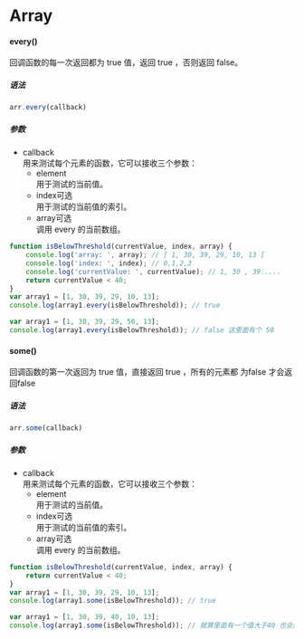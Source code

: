 # Array



#### every()

回调函数的每一次返回都为 true 值，返回 true ，否则返回 false。

##### 语法
```js
arr.every(callback)
```

##### 参数

* callback  
用来测试每个元素的函数，它可以接收三个参数：
    - element  
      用于测试的当前值。
    - index可选  
      用于测试的当前值的索引。
    - array可选  
      调用 every 的当前数组。

```js
function isBelowThreshold(currentValue, index, array) {
    console.log('array: ', array); // [ 1, 30, 39, 29, 10, 13 ]
    console.log('index: ', index); // 0,1,2,3
    console.log('currentValue: ', currentValue); // 1, 30 , 39.....
    return currentValue < 40;
}
var array1 = [1, 30, 39, 29, 10, 13];
console.log(array1.every(isBelowThreshold)); // true

var array1 = [1, 30, 39, 29, 50, 13];
console.log(array1.every(isBelowThreshold)); // false 这里面有个 50
```



#### some()

回调函数的第一次返回为 true 值，直接返回 true ，所有的元素都 为false 才会返回false

##### 语法
```js
arr.some(callback)
```

##### 参数

* callback  
用来测试每个元素的函数，它可以接收三个参数：
    - element  
      用于测试的当前值。
    - index可选  
      用于测试的当前值的索引。
    - array可选  
      调用 every 的当前数组。

```js
function isBelowThreshold(currentValue, index, array) {
    return currentValue < 40;
}
var array1 = [1, 30, 39, 29, 10, 13];
console.log(array1.some(isBelowThreshold)); // true

var array1 = [1, 30, 39, 40, 10, 13];
console.log(array1.some(isBelowThreshold)); // 就算里面有一个值大于40 也会返回true
```

